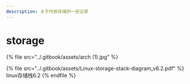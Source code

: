 ```yaml
---
description: 关于内核存储的一些记录
---
```


# storage

{% file src="../.gitbook/assets/arch (1).jpg" %}



{% file src="../.gitbook/assets/Linux-storage-stack-diagram_v6.2.pdf" %}
linux存储栈6.2
{% endfile %}

<figure><img src="https://cdn.xiaolincoding.com/gh/xiaolincoder/ImageHost/%E8%AE%A1%E7%AE%97%E6%9C%BA%E7%BD%91%E7%BB%9C/TCP-Wireshark/60.jpg" alt=""><figcaption></figcaption></figure>
